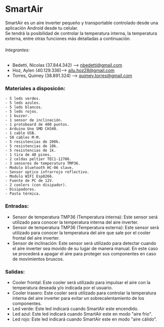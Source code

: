 # SmartAir

SmartAir es un aire inverter pequeño y transportable controlado desde una aplicación Android desde tu celular.  
Se tendrá la posibilidad de controlar la temperatura interna, la temperatura externa, entre otras funciones más detalladas a continuación.
  
###### Integrantes:  
  - Bedetti, Nicolas (37.844.342) --> nbedetti@gmail.com  
  - Hoz, Aylen (40.129.336)--> ailu.hoz28@gmail.com  
  - Torres, Quimey (38.891.324) --> quimey.torres@gmail.com  
  
  
### Materiales a disposicón:
	- 5 leds verdes.
	- 5 leds azules.
	- 5 leds blancos.
	- 5 leds rojos.
	- 1 buzzer.
	- 1 sensor de inclinación.
	- 1 protoboard de 400 puntos.
	- Arduino Uno SMD CH340.
	- 1 cable USB.
	- 50 cables M-M.
	- 5 resistencias de 200k.
	- 5 resistencias de 10k.
	- 5 resistencias de 1k.
	- 1 tira de 40 pines.
	- 2 celdas peltier TEC1-12706.
	- 3 sensores de temperatura TMP36.
	- Modulo bluetooth HC-06 slave.
	- Sensor optico infrarrojo reflectivo.
	- Modulo WIFI Esp8266.
	- Fuente de PC de 12V.
	- 2 coolers (con disipador).
	- Disipadores.
	- Pasta térmica.
	
### Entradas:
- Sensor de temperatura TMP36 (Temperatura interna): Este sensor será utilizado para conocer la temperatura interna del aire inverter.
- Sensor de temperatura TMP36 (Temperatura externa): Este sensor será utilizado para conocer la temperatura del aire que sale por el cooler frontal del aire inverter.
- Sensor de inclinación: Este sensor será utilizado para detectar cuando el aire inverter sea movido de su lugar de manera manual. En este caso se procederá a apagar el aire para proteger sus componentes en caso de movimientos bruscos.
  
### Salidas:
- Cooler frontal: Este cooler será utilizado para impulsar el aire con la temperatura deseada y/o indicada por el usuario.
- Cooler trasero: Este cooler será utilizado para controlar la temperatura interna del aire inverter para evitar un sobrecalentamiento de los componentes.
- Led verde: Este led indicará cuando SmartAir este encendido.
- Led azul: Este led indicará cuando SmartAir este en modo "aire frio".
- Led rojo: Este led indicará cuando SmartAir este en modo "aire cálido".
